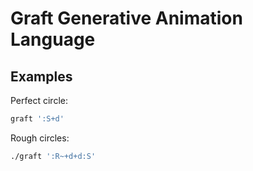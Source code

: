 # Graft Generative Animation Language

## Examples

Perfect circle:

```bash
graft ':S+d'
```

Rough circles:

```bash
./graft ':R~+d+d:S'
```
